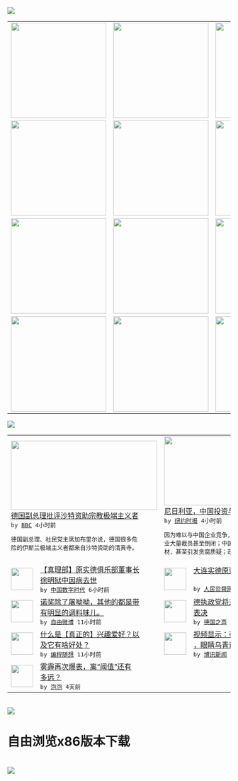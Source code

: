 

<a href="https://github.com/greatfire/z/raw/master/FreeBrowser.apk"><img src="https://raw.githubusercontent.com/greatfire/wiki/master/x/header.png" /></a><table><tr><td width="262" align="center" valign="center"><a href="https://github.com/greatfire/wiki/wiki/nyt" title="纽约时报中文网 国际纵览"><img src="https://raw.githubusercontent.com/greatfire/wiki/master/x/nyt_flag.png" width="215"/></a></td><td width="262" align="center" valign="center"><a href="https://github.com/greatfire/wiki/wiki/dw" title=""><img src="https://raw.githubusercontent.com/greatfire/wiki/master/x/dw_flag.png" width="215"/></a></td><td width="262" align="center" valign="center"><a href="https://github.com/greatfire/wiki/wiki/rmjd" title=""><img src="https://raw.githubusercontent.com/greatfire/wiki/master/x/rmjd_flag.png" width="215"/></a></td></tr><tr><td width="262" align="center" valign="center"><a href="https://github.com/paopaonetizen/website" title="泡泡 - 未经审查的互联网信息"><img src="https://raw.githubusercontent.com/greatfire/wiki/master/x/pp_flag.png" width="215"/></a></td><td width="262" align="center" valign="center"><a href="https://github.com/getlantern/mirror" title="以及自由微博和GreatFire.org官方中文论坛"><img src="https://raw.githubusercontent.com/greatfire/wiki/master/x/lantern_flag.png" width="215"/></a></td><td width="262" align="center" valign="center"><a href="https://github.com/cdtmirrors/m/" title=""><img src="https://raw.githubusercontent.com/greatfire/wiki/master/x/cdt_flag.png" width="215"/></a></td></tr><tr><td width="262" align="center" valign="center"><a href="https://github.com/program-think/blog" title="编程随想的博客"><img src="https://raw.githubusercontent.com/greatfire/wiki/master/x/pt_flag.png" width="215"/></a></td><td width="262" align="center" valign="center"><a href="https://github.com/greatfire/wiki/wiki/bbc" title=""><img src="https://raw.githubusercontent.com/greatfire/wiki/master/x/bbc_flag.png" width="215"/></a></td><td width="262" align="center" valign="center"><a href="https://github.com/freeweibo/s" title="自由微博 - 匿名和不受屏蔽的新浪微博搜索"><img src="https://raw.githubusercontent.com/greatfire/wiki/master/x/fw_flag.png" width="215"/></a></td></tr><tr><td width="262" align="center" valign="center"><a href="https://github.com/greatfire/wiki/wiki/google" title=""><img src="https://raw.githubusercontent.com/greatfire/wiki/master/x/google_flag.png" width="215"/></a></td><td width="262" align="center" valign="center"><a href="https://github.com/bxnews/boxun" title=""><img src="https://raw.githubusercontent.com/greatfire/wiki/master/x/bx_flag.png" width="215"/></a></td><td width="262" align="center" valign="center"><a href="https://github.com/greatfire/wiki/wiki/open-source" title="欢迎访问GreatFire.org开发者项目网站"><img src="https://raw.githubusercontent.com/greatfire/wiki/master/x/open-source_flag.png" width="215"/></a></td></tr></table><img src="https://raw.githubusercontent.com/greatfire/wiki/master/x/newsfeed text.png" /><table cols="4"><tr><td colspan="2" width="380"><a href="http://www.bbc.com/zhongwen/simp/world/2015/12/151206_germany_saudi"><img src="http://a.files.bbci.co.uk/worldservice/live/assets/images/2015/12/06/151206225937_germany_vice_chancellor_144x81_afp_nocredit.jpg" width="330" height="156"/></a></br><a href="http://www.bbc.com/zhongwen/simp/world/2015/12/151206_germany_saudi">德国副总理批评沙特资助宗教极端主义者</a></br><kbd> by <a href="http://www.bbc.co.uk/zhongwen/simp">BBC</a> 4小时前 </kbd></br><pre>德国副总理、社民党主席加布里尔说，德国很多危<br/>险的伊斯兰极端主义者都来自沙特资助的清真寺。</pre></td><td colspan="2" width="380"><a href="https://d3qlz4p8smvoli.cloudfront.net/world/20151207/c07chinatrade/"><img src="http://static01.nyt.com/images/2015/12/06/business/chinatrade-slide-BSE2/chinatrade-slide-BSE2-articleLarge.jpg" width="330" height="156"/></a></br><a href="https://d3qlz4p8smvoli.cloudfront.net/world/20151207/c07chinatrade/">尼日利亚，中国投资与援建的阴影之下（二）</a></br><kbd> by <a href="http://m.cn.nytimes.com/">纽约时报</a> 4小时前 </kbd></br><pre>因为难以与中国企业竞争，纺织等尼日利亚传统工<br/>业大量裁员甚至倒闭；中国借援建基础设施倾销钢<br/>材，甚至引发贪腐质疑；政府</pre></td></tr><tr><td><img src="http://chinadigitaltimes.net/chinese/files/2011/05/zhenlibu.jpg" width="50" height="50"/></td><td width="280"><a href="http://feedproxy.google.com/~r/chinadigitaltimes/main-page/~3/Z35-eECTedU/">【真理部】原实德俱乐部董事长<br/>徐明狱中因病去世</a></br><kbd> by <a href="http://chinadigitaltimes.net/chinese/">中国数字时代</a> 6小时前 </kbd></td><td><img src="https://raw.githubusercontent.com/greatfire/wiki/master/x/rmjd_logo.png" width="50" height="50"/></td><td width="280"><a href="http://www.rmjdw.com//guanzhuzhongguo/20151206/15244.html">大连实德原董事长徐明病死狱中<br/> </a></br><kbd> by <a href="http://www.rmjdw.com/">人民监督网</a> 9小时前 </kbd></td></tr><tr><td><img src="https://raw.githubusercontent.com/greatfire/wiki/master/x/fw_logo.png" width="50" height="50"/></td><td width="280"><a href="https://freeweibo.com/weibo/3917200396462892">诺奖除了屠呦呦，其他的都是带<br/>有明显的调料味儿。</a></br><kbd> by <a href="https://freeweibo.com/">自由微博</a> 11小时前 </kbd></td><td><img src="http://www.dw.com/image/0,,18883434_302,00.jpg" width="50" height="50"/></td><td width="280"><a href="http://dw.com/p/1HIHd?maca=chi-GK-text-greatfire-all-chinese-15625-xml-mrss">德执政党将对默克尔的难民政策<br/>表决</a></br><kbd> by <a href="http://dw.de">德国之声</a> 11小时前 </kbd></td></tr><tr><td><img src="https://raw.githubusercontent.com/greatfire/wiki/master/x/pt_logo.png" width="50" height="50"/></td><td width="280"><a href="http://feedproxy.google.com/~r/programthink/~3/dK8n2h7V2vA/Hobbies-and-Interests.html">什么是【真正的】兴趣爱好？以<br/>及它有啥好处？</a></br><kbd> by <a href="http://program-think.blogspot.com">编程随想</a> 11小时前 </kbd></td><td><img src="http://upload.bx.tl/news/temp13/201512050918291.png" width="50" height="50"/></td><td width="280"><a href="http://www.boxun.com/news/gb/china/2015/12/201512060023.shtml">视频显示：姜野飞遭到警方殴打<br/>，眼睛乌青说话困难请看...</a></br><kbd> by <a href="http://www.boxun.com">博讯新闻</a> 1天前 </kbd></td></tr><tr><td><img src="https://raw.githubusercontent.com/greatfire/wiki/master/x/pp_logo.png" width="50" height="50"/></td><td width="280"><a href="https://pao-pao.net/article/645">雾霾再次爆表，离“阈值”还有<br/>多远？</a></br><kbd> by <a href="https://pao-pao.net">泡泡</a> 4天前 </kbd></td></table></br><a href="https://github.com/greatfire/z/raw/master/FreeBrowser.apk"><img src="https://raw.githubusercontent.com/greatfire/wiki/master/x/download app.png" /></a><h1>自由浏览x86版本下载<h1><a href="https://github.com/greatfire/z/raw/master/FreeBrowser-x86.apk"><img src="https://raw.githubusercontent.com/greatfire/images/master/fb86.qr.png" /></a>